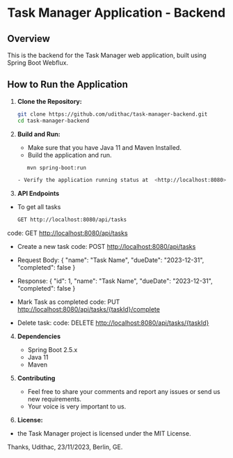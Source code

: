 # Task Manager Application - Backend

## Overview

This is the backend for the Task Manager web application, built using Spring Boot Webflux.

## How to Run the Application

1. **Clone the Repository:**

   ```bash
   git clone https://github.com/udithac/task-manager-backend.git
   cd task-manager-backend


2. **Build and Run:**

   - Make sure that you have Java 11 and Maven Installed.
   - Build the application and run.
   ```bash
      mvn spring-boot:run
   
   - Verify the application running status at  <http://localhost:8080>

3. **API Endpoints**

- To get all tasks
   ```bash
  GET http://localhost:8080/api/tasks

code:
    GET <http://localhost:8080/api/tasks>

- Create a new task
code:
    POST <http://localhost:8080/api/tasks>

- Request Body:
    {
    "name": "Task Name",
    "dueDate": "2023-12-31",
    "completed": false
    }

- Response:
    {
    "id": 1,
    "name": "Task Name",
    "dueDate": "2023-12-31",
    "completed": false
    }

- Mark Task as completed
code:
    PUT <http://localhost:8080/api/tasks/{taskId}/complete>

- Delete task:
code:
    DELETE <http://localhost:8080/api/tasks/{taskId}>

4. **Dependencies**
    - Spring Boot 2.5.x
    - Java 11
    - Maven

5. **Contributing**
    - Feel free to share your comments and report any issues or send us new requirements.
    - Your voice is very important to us.

6. **License:**

- the Task Manager project is licensed under the MIT License.


Thanks, Udithac, 23/11/2023, Berlin, GE.
